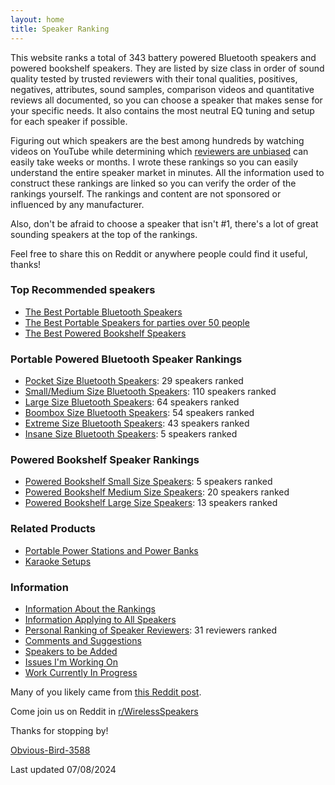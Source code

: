 ```yaml
---
layout: home
title: Speaker Ranking
---
```


This website ranks a total of 343 battery powered Bluetooth speakers and powered bookshelf speakers. They are listed by size class in order of sound quality tested by trusted reviewers with their tonal qualities, positives, negatives, attributes, sound samples, comparison videos and quantitative reviews all documented, so you can choose a speaker that makes sense for your specific needs. It also contains the most neutral EQ tuning and setup for each speaker if possible.

Figuring out which speakers are the best among hundreds by watching videos on YouTube while determining which [reviewers are unbiased](/personal-ranking-of-speaker-reviewers/) can easily take weeks or months. I wrote these rankings so you can easily understand the entire speaker market in minutes. All the information used to construct these rankings are linked so you can verify the order of the rankings yourself. The rankings and content are not sponsored or influenced by any manufacturer.

Also, don't be afraid to choose a speaker that isn't #1, there's a lot of great sounding speakers at the top of the rankings.

Feel free to share this on Reddit or anywhere people could find it useful, thanks!

### Top Recommended speakers

- [The Best Portable Bluetooth Speakers](/top-recommended/)
- [The Best Portable Speakers for parties over 50 people](/portable-party-speakers/)
- [The Best Powered Bookshelf Speakers](/bookshelf-top-recommended/)

### Portable Powered Bluetooth Speaker Rankings

- [Pocket Size Bluetooth Speakers](/pocket-size/): 29 speakers ranked
- [Small/Medium Size Bluetooth Speakers](/small-medium-size/): 110 speakers ranked
- [Large Size Bluetooth Speakers](/large-size/): 64 speakers ranked
- [Boombox Size Bluetooth Speakers](/boombox-size/): 54 speakers ranked
- [Extreme Size Bluetooth Speakers](/extreme-size/): 43 speakers ranked
- [Insane Size Bluetooth Speakers](/insane-size/): 5 speakers ranked

### Powered Bookshelf Speaker Rankings

- [Powered Bookshelf Small Size Speakers](/bookshelf-small/): 5 speakers ranked
- [Powered Bookshelf Medium Size Speakers](/bookshelf-medium/): 20 speakers ranked
- [Powered Bookshelf Large Size Speakers](/bookshelf-large/): 13 speakers ranked

### Related Products

- [Portable Power Stations and Power Banks](/portable-power-stations/)
- [Karaoke Setups](/karaoke-setups/)

### Information

- [Information About the Rankings](/information-about-the-rankings/)
- [Information Applying to All Speakers](/information-applying-to-all-speakers/)
- [Personal Ranking of Speaker Reviewers](/personal-ranking-of-speaker-reviewers/): 31 reviewers ranked
- [Comments and Suggestions](/comments-suggestions/)
- [Speakers to be Added](/speakers-to-be-added/)
- [Issues I'm Working On](/issues-im-working-on/)
- [Work Currently In Progress](/work-currently-in-progress/)

Many of you likely came from [this Reddit post](https://www.reddit.com/r/WirelessSpeakers/comments/16zs2ol/ranking_all_battery_powered_wireless_speakers/). 

Come join us on Reddit in [r/WirelessSpeakers](https://www.reddit.com/r/WirelessSpeakers/)

Thanks for stopping by!

[Obvious-Bird-3588](https://www.reddit.com/user/Obvious-Bird-3588)

Last updated 07/08/2024
